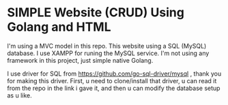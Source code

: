 # SIMPLE Website (CRUD) Using Golang and HTML

I'm using a MVC model in this repo. This website using a SQL (MySQL) database. I use XAMPP for runing the MySQL service.
I'm not using any framework in this project, just simple native Golang.

I use driver for SQL from https://github.com/go-sql-driver/mysql , thank you for making this driver.
First, u need to clone/install that driver, u can read it from the repo in the link i gave it, and then u can modify the database setup as u like.
